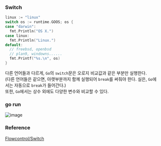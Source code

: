 ### Switch
```go
linux := "linux"
switch os := runtime.GOOS; os {
case "darwin":
  fmt.Println("OS X.")
case linux:
  fmt.Println("Linux.")
default:
  // freebsd, openbsd
  // plan9, windowns......
  fmt.Printf("%s.\n", os)
}
```
다른 언어들과 다르게, `Go`의 `switch`문은 오로지 비교값과 같은 부분만 실행한다.<br>
(다른 언어들은 같으면, 아랫부분까지 함께 실행되어 `break`를 써줘야 한다. 실은, `Go`에서는 자동으로 `break`가 들어간다.)<br>
또한, `Go`에서는 상수 외에도 다양한 변수와 비교할 수 있다.<br>

### go run
![image](https://github.com/user-attachments/assets/2cb93aea-0ba9-4fb4-b1e3-6a9cec5c8b98)


### Reference
[Flowcontrol/Switch](https://go.dev/tour/flowcontrol/9)<br>
